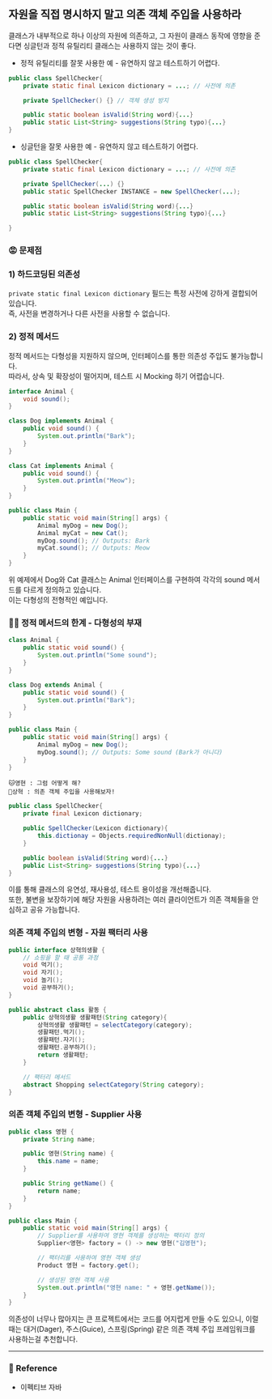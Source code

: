 ## 자원을 직접 명시하지 말고 의존 객체 주입을 사용하라
클래스가 내부적으로 하나 이상의 자원에 의존하고, 그 자원이 클래스 동작에 영향을 준다면 싱글턴과 정적 유틸리티 클래스는 사용하지 않는 것이 좋다.

- 정적 유틸리티를 잘못 사용한 예 - 유연하지 않고 테스트하기 어렵다.
```java
public class SpellChecker{
	private static final Lexicon dictionary = ...; // 사전에 의존 

	private SpellChecker() {} // 객체 생성 방지

	public static boolean isValid(String word){...}
	public static List<String> suggestions(String typo){...}
}
```
- 싱글턴을 잘못 사용한 예 - 유연하지 않고 테스트하기 어렵다.
```java
public class SpellChecker{
	private static final Lexicon dictionary = ...; // 사전에 의존 

	private SpellChecker(...) {} 
	public static SpellChecker INSTANCE = new SpellChecker(...);

	public static boolean isValid(String word){...}
	public static List<String> suggestions(String typo){...}

}
```

### 😡 문제점
### 1) 하드코딩된 의존성
`private static final Lexicon dictionary` 필드는 특정 사전에 강하게 결합되어 있습니다.  
즉, 사전을 변경하거나 다른 사전을 사용할 수 없습니다.

### 2) 정적 메서드
정적 메서드는 다형성을 지원하지 않으며, 인터페이스를 통한 의존성 주입도 불가능합니다.  
따라서, 상속 및 확장성이 떨어지며, 테스트 시 Mocking 하기 어렵습니다.  

```java
interface Animal {
    void sound();
}

class Dog implements Animal {
    public void sound() {
        System.out.println("Bark");
    }
}

class Cat implements Animal {
    public void sound() {
        System.out.println("Meow");
    }
}

public class Main {
    public static void main(String[] args) {
        Animal myDog = new Dog();
        Animal myCat = new Cat();
        myDog.sound(); // Outputs: Bark
        myCat.sound(); // Outputs: Meow
    }
}

```  
위 예제에서 Dog와 Cat 클래스는 Animal 인터페이스를 구현하여 각각의 sound 메서드를 다르게 정의하고 있습니다.  
이는 다형성의 전형적인 예입니다.

### 🙅‍♂️ 정적 메서드의 한계 - 다형성의 부재
```java
class Animal {
    public static void sound() {
        System.out.println("Some sound");
    }
}

class Dog extends Animal {
    public static void sound() {
        System.out.println("Bark");
    }
}

public class Main {
    public static void main(String[] args) {
        Animal myDog = new Dog();
        myDog.sound(); // Outputs: Some sound (Bark가 아니다)
    }
}
```

```
🐱영현 : 그럼 어떻게 해?
🌱상혁 : 의존 객체 주입을 사용해보자!
```  

```java
public class SpellChecker{
	private final Lexicon dictionary;

	public SpellChecker(Lexicon dictionary){
		this.dictionay = Objects.requiredNonNull(dictionay);
	}

	public boolean isValid(String word){...}
	public List<String> suggestions(String typo){...}
}
```
이를 통해 클래스의 유연성, 재사용성, 테스트 용이성을 개선해줍니다.  
또한, 불변을 보장하기에 해당 자원을 사용하려는 여러 클라이언트가 의존 객체들을 안심하고 공유 가능합니다.

### 의존 객체 주입의 변형 - 자원 팩터리 사용
```java
public interface 상혁의생활 {
    // 쇼핑을 할 때 공통 과정
    void 먹기();
    void 자기();
    void 놀기();
    void 공부하기();
}

public abstract class 활동 {
    public 상혁의생활 생활패턴(String category){
        상혁의생활 생활패턴 = selectCategory(category);
        생활패턴.먹기();
        생활패턴.자기();
        생활패턴.공부하기();
        return 생활패턴;
    }

    // 팩터리 메서드
    abstract Shopping selectCategory(String category);
}

```

### 의존 객체 주입의 변형 - Supplier<T> 사용
```java
public class 영현 {
    private String name;

    public 영현(String name) {
        this.name = name;
    }

    public String getName() {
        return name;
    }
}
```
```java
public class Main {
    public static void main(String[] args) {
        // Supplier를 사용하여 영현 객체를 생성하는 팩터리 정의
        Supplier<영현> factory = () -> new 영현("김영현");

        // 팩터리를 사용하여 영현 객체 생성
        Product 영현 = factory.get();

        // 생성된 영현 객체 사용
        System.out.println("영현 name: " + 영현.getName());
    }
}
```

의존성이 너무나 많아지는 큰 프로젝트에서는 코드를 어지럽게 만들 수도 있으니, 이럴때는 대거(Dager), 주스(Guice), 스프링(Spring) 같은 의존 객체 주입 프레임워크를 사용하는걸 추천합니다.

---

### 📌 Reference

- 이펙티브 자바